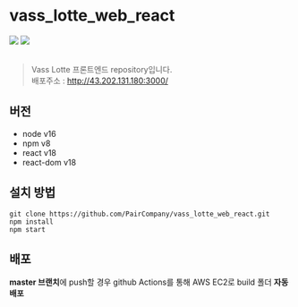 # vass_lotte_web_react

<div>
<img src="https://img.shields.io/badge/React-61DAFB?style=flat-square&logo=React&logoColor=black"/>
<img src="https://img.shields.io/badge/Typescript-3178C6?style=flat-square&logo=Typescript&logoColor=white"/>
</div> <br />

> Vass Lotte 프론트엔드 repository입니다. <br />
> 배포주소 : http://43.202.131.180:3000/

## 버전

- node v16
- npm v8
- react v18
- react-dom v18

## 설치 방법

```
git clone https://github.com/PairCompany/vass_lotte_web_react.git
npm install
npm start
```

## 배포

**master 브랜치**에 push할 경우 github Actions를 통해 AWS EC2로 build 폴더 **자동 배포**
